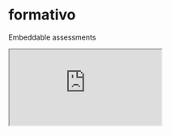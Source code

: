 # formativo

Embeddable assessments

<iframe src="https://fountain.github.io/formativo/?q=1"><iframe>
